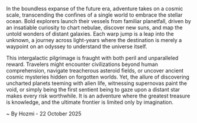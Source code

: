 
In the boundless expanse of the future era, adventure takes on a cosmic scale, transcending the confines of a single world to embrace the stellar ocean. Bold explorers launch their vessels from familiar planetfall, driven by an insatiable curiosity to chart nebulae, discover new suns, and map the untold wonders of distant galaxies. Each warp jump is a leap into the unknown, a journey across light-years where the destination is merely a waypoint on an odyssey to understand the universe itself.

This intergalactic pilgrimage is fraught with both peril and unparalleled reward. Travelers might encounter civilizations beyond human comprehension, navigate treacherous asteroid fields, or uncover ancient cosmic mysteries hidden on forgotten worlds. Yet, the allure of discovering uncharted planets teeming with alien life, witnessing supernovas paint the void, or simply being the first sentient being to gaze upon a distant star makes every risk worthwhile. It is an adventure where the greatest treasure is knowledge, and the ultimate frontier is limited only by imagination.

~ By Hozmi - 22 October 2025
